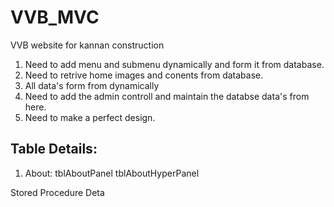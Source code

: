 # VVB_MVC
VVB website for kannan construction


1. Need to add menu and submenu dynamically and form it from database.
2. Need to retrive home images and conents from database.
3. All data's form from dynamically
4. Need to add the admin controll and maintain the databse data's from here.
5. Need to make a perfect design.


Table Details:
-------------------
1. About:
tblAboutPanel
tblAboutHyperPanel


Stored Procedure Deta
